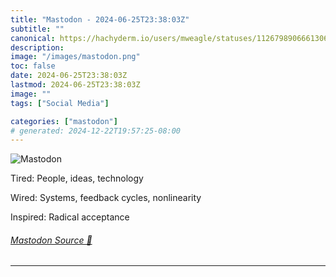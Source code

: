```yaml
---
title: "Mastodon - 2024-06-25T23:38:03Z"
subtitle: ""
canonical: https://hachyderm.io/users/mweagle/statuses/112679890666130661
description:
image: "/images/mastodon.png"
toc: false
date: 2024-06-25T23:38:03Z
lastmod: 2024-06-25T23:38:03Z
image: ""
tags: ["Social Media"]

categories: ["mastodon"]
# generated: 2024-12-22T19:57:25-08:00
---
```

![Mastodon](/images/mastodon.png)

<p>Tired: People, ideas, technology</p><p>Wired: Systems, feedback cycles, nonlinearity</p><p>Inspired: Radical acceptance</p>


###### [Mastodon Source 🐘](https://hachyderm.io/@mweagle/112679890666130661)

___
